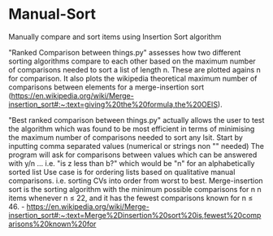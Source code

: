 # Manual-Sort
Manually compare and sort items using Insertion Sort algorithm


"Ranked Comparison between things.py" assesses how two different sorting algorithms compare to each other based on the maximum number of comparisons needed to sort a list of length n. These are plotted agains n for comparison. It also plots the wikipedia theoretical maximum number of comparisons between elements for a merge-insertion sort (https://en.wikipedia.org/wiki/Merge-insertion_sort#:~:text=giving%20the%20formula,the%20OEIS).


"Best ranked comparison between things.py" actually allows the user to test the algorithm which was found to be most efficient in terms of minimising the maximum number of comparisons needed to sort any lsit. 
Start by inputting comma separated values (numerical or strings non "" needed)
The program will ask for comparisons between values which can be answered with y/n ... i.e. "is z less than b?" which would be "n" for an alphabetically sorted list
Use case is for ordering lists based on qualitative manual comparisons. i.e. sorting CVs into order from worst to best.
Merge-insertion sort is the sorting algorithm with the minimum possible comparisons for n n items whenever n ≤ 22, and it has the fewest comparisons known for n ≤ 46. - https://en.wikipedia.org/wiki/Merge-insertion_sort#:~:text=Merge%2Dinsertion%20sort%20is,fewest%20comparisons%20known%20for
